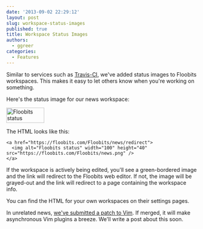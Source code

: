 ```yaml
---
date: '2013-09-02 22:29:12'
layout: post
slug: workspace-status-images
published: true
title: Workspace Status Images
authors:
  - ggreer
categories:
  - Features
---
```


Similar to services such as [Travis-CI](https://travis-ci.org), we've added status images to Floobits workspaces. This makes it easy to let others know when you're working on something.

Here's the status image for our news workspace:

<a href="https://floobits.com/Floobits/news/redirect">
  <img alt="Floobits status" width="100" height="40" src="https://floobits.com/Floobits/news.png" />
</a>

The HTML looks like this:

    <a href="https://floobits.com/Floobits/news/redirect">
      <img alt="Floobits status" width="100" height="40" src="https://floobits.com/Floobits/news.png" />
    </a>

If the workspace is actively being edited, you'll see a green-bordered image and the link will redirect to the Floobits web editor. If not, the image will be grayed-out and the link will redirect to a page containing the workspace info.

You can find the HTML for your own workspaces on their settings pages.

In unrelated news, [we've submitted a patch to Vim](https://groups.google.com/forum/#!topic/vim_dev/-4pqDJfHCsM). If merged, it will make asynchronous Vim plugins a breeze. We'll write a post about this soon.
